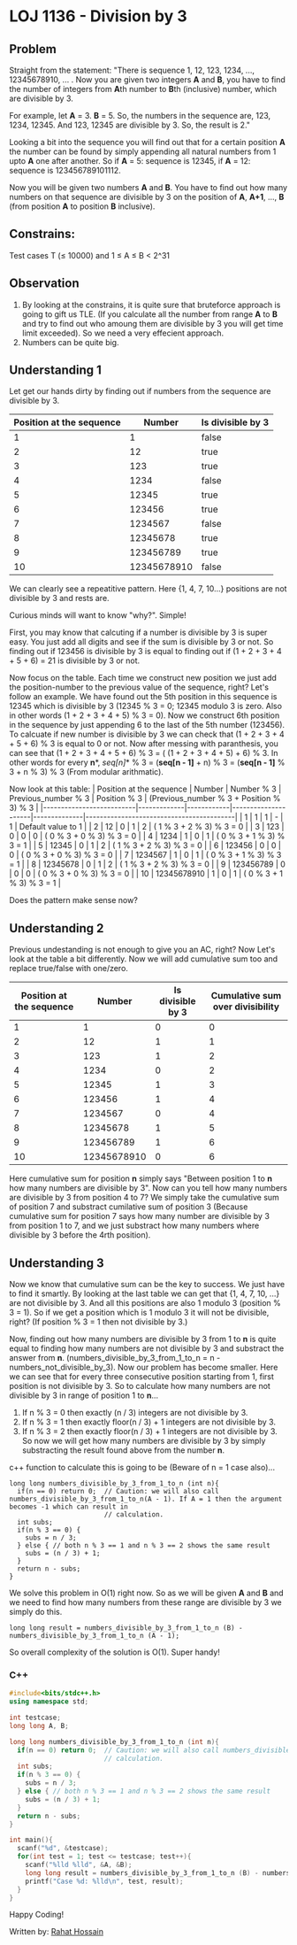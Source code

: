 # LOJ 1136 - Division by 3

## Problem
Straight from the statement: "There is sequence 1, 12, 123, 1234, ..., 12345678910, ... . Now you are given two integers **A** and **B**, you have to find the number of integers from **A**th number to **B**th (inclusive) number, which are divisible by 3.

For example, let **A** = 3. **B** = 5. So, the numbers in the sequence are, 123, 1234, 12345. And 123, 12345 are divisible by 3. So, the result is 2."

Looking a bit into the sequence you will find out that for a certain position **A** the number can be found by simply appending all natural numbers from 1 upto **A** one after another. So if **A** = 5: sequence is 12345, if **A** = 12: sequence is 123456789101112.

Now you will be given two numbers **A** and **B**. You have to find out how many numbers on that sequence are divisible by 3 on the position of **A**, **A+1**, ..., **B** (from position **A** to position **B** inclusive).

## Constrains: 
Test cases T (≤ 10000) and 1 ≤ A ≤ B < 2^31

## Observation
1. By looking at the constrains, it is quite sure that bruteforce approach is going to gift us TLE. (If you calculate all the number from range **A** to **B** and try to find out who amoung them are divisible by 3 you will get time limit exceeded). So we need a very effecient approach. 
2. Numbers can be quite big. 

## Understanding 1
Let get our hands dirty by finding out if numbers from the sequence are divisible by 3.

| Position at the sequence | Number      | Is divisible by 3 |
|--------------------------|-------------|-------------------|
| 1                        | 1           | false             |
| 2                        | 12          | true              |
| 3                        | 123         | true              |
| 4                        | 1234        | false             |
| 5                        | 12345       | true              |
| 6                        | 123456      | true              |
| 7                        | 1234567     | false             |
| 8                        | 12345678    | true              |
| 9                        | 123456789   | true              |
| 10                       | 12345678910 | false             |

We can clearly see a repeatitive pattern. Here {1, 4, 7, 10...} positions are not divisible by 3 and rests are. 

Curious minds will want to know "why?". Simple! 

First, you may know that calcuting if a number is divisible by 3 is super easy. You just add all digits and see if the sum is divisible by 3 or not. So finding out if 123456 is divisible by 3 is equal to finding out if (1 + 2 + 3 + 4 + 5 + 6) = 21 is divisible by 3 or not. 

Now focus on the table. Each time we construct new position we just add the position-number to the previous value of the sequence, right? Let's follow an example. We have found out the 5th position in this sequence is 12345 which is divisible by 3 (12345 % 3 = 0; 12345 modulo 3 is zero. Also in other words (1 + 2 + 3 + 4 + 5) % 3 = 0). Now we construct 6th position in the sequence by just appending 6 to the last of the 5th number (123456). To calcuate if new number is divisible by 3 we can check that (1 + 2 + 3 + 4 + 5 + 6) % 3 is equal to 0 or not. Now after messing with paranthesis, you can see that (1 + 2 + 3 + 4 + 5 + 6) % 3  = ( (1 + 2 + 3 + 4 + 5) + 6) % 3. In other words for every **n***, *seq[n]** % 3 = (**seq[n - 1]** + n) % 3 = (**seq[n - 1]** % 3 + n % 3) % 3 (From modular arithmatic).

Now look at this table:
| Position at the sequence | Number      | Number % 3 | Previous_number % 3 | Position % 3 | (Previous_number % 3 + Position % 3) % 3 |
|--------------------------|-------------|------------|---------------------|--------------|------------------------------------------|
| 1                        | 1           | 1          | -                   | 1            | Default value to 1                       |
| 2                        | 12          | 0          | 1                   | 2            | ( 1 % 3 + 2 % 3) % 3 = 0                 |
| 3                        | 123         | 0          | 0                   | 0            | ( 0 % 3 + 0 % 3) % 3 = 0                 |
| 4                        | 1234        | 1          | 0                   | 1            | ( 0 % 3 + 1 % 3) % 3 = 1                 |
| 5                        | 12345       | 0          | 1                   | 2            | ( 1 % 3 + 2 % 3) % 3 = 0                 |
| 6                        | 123456      | 0          | 0                   | 0            | ( 0 % 3 + 0 % 3) % 3 = 0                 |
| 7                        | 1234567     | 1          | 0                   | 1            | ( 0 % 3 + 1 % 3) % 3 = 1                 |
| 8                        | 12345678    | 0          | 1                   | 2            | ( 1 % 3 + 2 % 3) % 3 = 0                 |
| 9                        | 123456789   | 0          | 0                   | 0            | ( 0 % 3 + 0 % 3) % 3 = 0                 |
| 10                       | 12345678910 | 1          | 0                   | 1            | ( 0 % 3 + 1 % 3) % 3 = 1                 |

Does the pattern make sense now? 

## Understanding 2
Previous undestanding is not enough to give you an AC, right? Now Let's look at the table a bit differently. Now we will add cumulative sum too and replace true/false with one/zero.

| Position at the sequence | Number      | Is divisible by 3 | Cumulative sum over divisibility |
|--------------------------|-------------|-------------------|----------------------------------|
| 1                        | 1           | 0                 | 0                                |
| 2                        | 12          | 1                 | 1                                |
| 3                        | 123         | 1                 | 2                                |
| 4                        | 1234        | 0                 | 2                                |
| 5                        | 12345       | 1                 | 3                                |
| 6                        | 123456      | 1                 | 4                                |
| 7                        | 1234567     | 0                 | 4                                |
| 8                        | 12345678    | 1                 | 5                                |
| 9                        | 123456789   | 1                 | 6                                |
| 10                       | 12345678910 | 0                 | 6                                |

Here cumulative sum for position **n** simply says "Between position 1 to **n** how many numbers are divisible by 3". Now can you tell how many numbers are divisible by 3 from position 4 to 7? We simply take the cumulative sum of position 7 and substract cumilative sum of position 3 (Because cumulative sum for position 7 says how many number are divisible by 3 from position 1 to 7, and we just substract how many numbers where divisible by 3 before the 4rth position).

## Understanding 3
Now we know that cumulative sum can be the key to success. We just have to find it smartly. By looking at the last table we can get that {1, 4, 7, 10, ...} are not divisible by 3. And all this positions are also 1 modulo 3 (position % 3 = 1). So if we get a position which is 1 modulo 3 it will not be divisible, right? (If position % 3 = 1 then not divisible by 3.)

Now, finding out how many numbers are divisible by 3 from 1 to **n** is quite equal to finding how many numbers are not divisible by 3 and substract the answer from **n**. (numbers_divisible_by_3_from_1_to_n = n - numbers_not_divisible_by_3). Now our problem has become smaller. Here we can see that for every three consecutive position starting from 1, first position is not divisible by 3. So to calculate how many numbers are not divisible by 3 in range of position 1 to **n**...
1. If n % 3 = 0 then exactly (n / 3) integers are not divisible by 3.
2. If n % 3 = 1 then exactly floor(n / 3) + 1 integers are not divisible by 3.
3. If n % 3 = 2 then exactly floor(n / 3) + 1 integers are not divisible by 3.
So now we will get how many numbers are divisible by 3 by simply substracting the result found above from the number **n**.

c++ function to calculate this is going to be (Beware of n = 1 case also)...
```
long long numbers_divisible_by_3_from_1_to_n (int n){
  if(n == 0) return 0;  // Caution: we will also call numbers_divisible_by_3_from_1_to_n(A - 1). If A = 1 then the argument becomes -1 which can result in     
                        // calculation.
  int subs;
  if(n % 3 == 0) {
    subs = n / 3;
  } else { // both n % 3 == 1 and n % 3 == 2 shows the same result
    subs = (n / 3) + 1;
  }
  return n - subs;
}
```
We solve this problem in O(1) right now. So as we will be given **A** and **B** and we need to find how many numbers from these range are divisible by 3 we simply do this.
```
long long result = numbers_divisible_by_3_from_1_to_n (B) - numbers_divisible_by_3_from_1_to_n (A - 1);
```
So overall complexity of the solution is O(1). Super handy!

### C++
```cpp
#include<bits/stdc++.h>
using namespace std;

int testcase;
long long A, B;

long long numbers_divisible_by_3_from_1_to_n (int n){
  if(n == 0) return 0;  // Caution: we will also call numbers_divisible_by_3_from_1_to_n(A - 1). If A = 1 then the argument becomes -1 which can result in     
                        // calculation.
  int subs;
  if(n % 3 == 0) {
    subs = n / 3;
  } else { // both n % 3 == 1 and n % 3 == 2 shows the same result
    subs = (n / 3) + 1;
  }
  return n - subs;
}

int main(){
  scanf("%d", &testcase);
  for(int test = 1; test <= testcase; test++){
    scanf("%lld %lld", &A, &B);
    long long result = numbers_divisible_by_3_from_1_to_n (B) - numbers_divisible_by_3_from_1_to_n (A - 1);
    printf("Case %d: %lld\n", test, result);
  }
}
```

Happy Coding!

Written by: [Rahat Hossain](https://github.com/rahathossain690)
